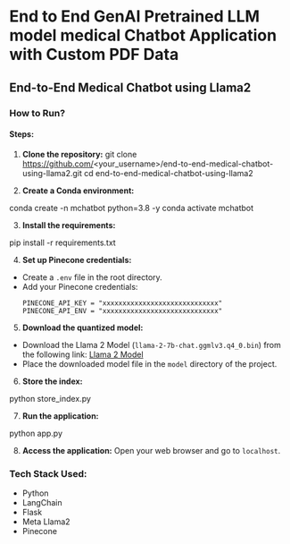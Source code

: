 # End to End GenAI Pretrained LLM model medical Chatbot Application with Custom PDF Data

## End-to-End Medical Chatbot using Llama2

### How to Run?

#### Steps:

1. **Clone the repository:**
git clone https://github.com/<your_username>/end-to-end-medical-chatbot-using-llama2.git
cd end-to-end-medical-chatbot-using-llama2


2. **Create a Conda environment:**

conda create -n mchatbot python=3.8 -y
conda activate mchatbot


3. **Install the requirements:**

pip install -r requirements.txt



4. **Set up Pinecone credentials:**
- Create a `.env` file in the root directory.
- Add your Pinecone credentials:
  ```
  PINECONE_API_KEY = "xxxxxxxxxxxxxxxxxxxxxxxxxxxxx"
  PINECONE_API_ENV = "xxxxxxxxxxxxxxxxxxxxxxxxxxxxx"
  ```

5. **Download the quantized model:**
- Download the Llama 2 Model (`llama-2-7b-chat.ggmlv3.q4_0.bin`) from the following link:
  [Llama 2 Model](https://huggingface.co/TheBloke/Llama-2-7B-Chat-GGML/tree/main)
- Place the downloaded model file in the `model` directory of the project.

6. **Store the index:**


python store_index.py



7. **Run the application:**


python app.py


8. **Access the application:**
Open your web browser and go to `localhost`.

### Tech Stack Used:

- Python
- LangChain
- Flask
- Meta Llama2
- Pinecone


